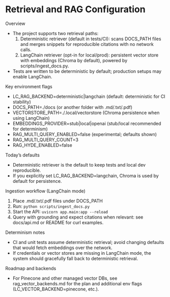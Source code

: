 # Retrieval and RAG Configuration

Overview
- The project supports two retrieval paths:
  1) Deterministic retriever (default in tests/CI): scans DOCS_PATH files and merges snippets for reproducible citations with no network calls.
  2) LangChain retriever (opt-in for local/prod): persistent vector store with embeddings (Chroma by default), powered by scripts/ingest_docs.py.
- Tests are written to be deterministic by default; production setups may enable LangChain.

Key environment flags
- LC_RAG_BACKEND=deterministic|langchain (default: deterministic for CI stability)
- DOCS_PATH=./docs (or another folder with .md/.txt/.pdf)
- VECTORSTORE_PATH=./.local/vectorstore (Chroma persistence when using LangChain)
- EMBEDDINGS_PROVIDER=stub|local|openai (stub/local recommended for determinism)
- RAG_MULTI_QUERY_ENABLED=false (experimental; defaults shown)
- RAG_MULTI_QUERY_COUNT=3
- RAG_HYDE_ENABLED=false

Today’s defaults
- Deterministic retriever is the default to keep tests and local dev reproducible.
- If you explicitly set LC_RAG_BACKEND=langchain, Chroma is used by default for persistence.

Ingestion workflow (LangChain mode)
1) Place .md/.txt/.pdf files under DOCS_PATH
2) Run: `python scripts/ingest_docs.py`
3) Start the API: `uvicorn app.main:app --reload`
4) Query with grounding and expect citations when relevant: see docs/api.md or README for curl examples.

Determinism notes
- CI and unit tests assume deterministic retrieval; avoid changing defaults that would fetch embeddings over the network.
- If credentials or vector stores are missing in LangChain mode, the system should gracefully fall back to deterministic retrieval.

Roadmap and backends
- For Pinecone and other managed vector DBs, see rag_vector_backends.md for the plan and additional env flags (LC_VECTOR_BACKEND=pinecone, etc.).

